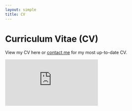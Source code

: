```yaml
---
layout: simple
title: CV
---
```


<style>
.hero-body .column {
	margin-bottom: 180px;
}

.hero-body .tagline {
	font-size: 18px;
	margin-top: 5px;
}
</style>

# Curriculum Vitae (CV)

View my CV here or [contact me](https://rbalexander.me/contact) for my most up-to-date CV.

<iframe src="https://docs.google.com/gview?url=https://rbalexander.me/cv.pdf&embedded=true" frameborder="0"></iframe>